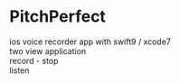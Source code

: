 # PitchPerfect<br>
ios voice recorder app with swift9 / xcode7<br>
two view application<br>
record - stop<br>
listen<br>
